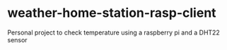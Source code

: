# weather-home-station-rasp-client
Personal project to check temperature using a raspberry pi and a DHT22 sensor
